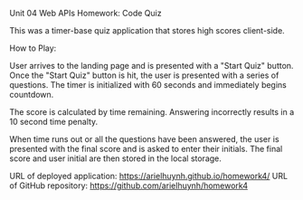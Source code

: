 Unit 04 Web APIs Homework: Code Quiz

This was a timer-base quiz application that stores high scores client-side.

How to Play:

User arrives to the landing page and is presented with a "Start Quiz" button.
Once the "Start Quiz" button is hit, the user is presented with a series of questions. The timer is initialized with 60 seconds and immediately begins countdown.

The score is calculated by time remaining. Answering incorrectly results in a 10 second time penalty.

When time runs out or all the questions have been answered, the user is presented with the final score and is asked to enter their initials. The final score and user initial are then stored in the local storage.

URL of deployed application: https://arielhuynh.github.io/homework4/
URL of GitHub repository: https://github.com/arielhuynh/homework4